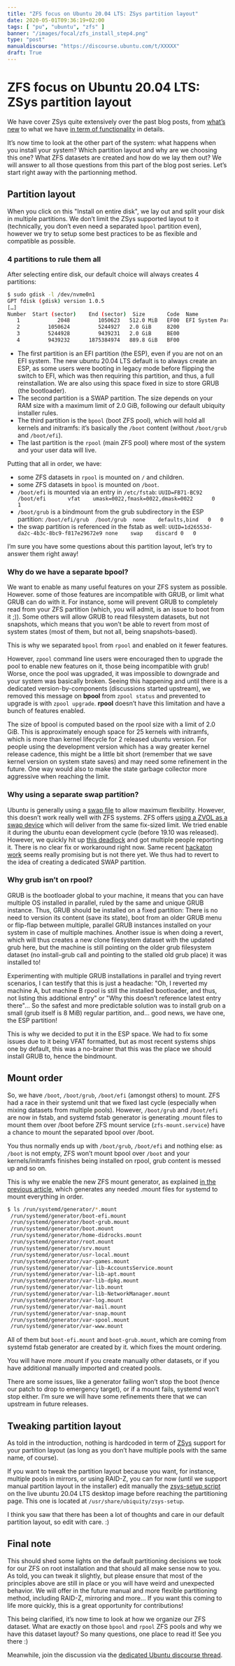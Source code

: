 ```yaml
---
title: "ZFS focus on Ubuntu 20.04 LTS: ZSys partition layout"
date: 2020-05-01T09:36:19+02:00
tags: [ "pu", "ubuntu", "zfs" ]
banner: "/images/focal/zfs_install_step4.png"
type: "post"
manualdiscourse: "https://discourse.ubuntu.com/t/XXXXX"
draft: True
---
```


# ZFS focus on Ubuntu 20.04 LTS: ZSys partition layout

We have cover ZSys quite extensively over the past blog posts, from [what’s new](https://didrocks.fr/TODO) to what we have [in term of functionality](https://didrocks.fr/TODO) in details.

It’s now time to look at the other part of the system: what happens when you install your system? Which partition layout and why are we choosing this one? What ZFS datasets are created and how do we lay them out? We will answer to all those questions from this part of the blog post series. Let’s start right away with the partionning method.

## Partition layout

When you click on this "Install on entire disk", we lay out and split your disk in multiple partitions. We don’t limit the ZSys supported layout to it (technically, you don’t even need a separated `bpool` partition even), however we try to setup some best practices to be as flexible and compatible as possible.

### 4 partitions to rule them all

After selecting entire disk, our default choice will always creates 4 partitions:

```sh
$ sudo gdisk -l /dev/nvme0n1
GPT fdisk (gdisk) version 1.0.5
[…]
Number  Start (sector)    End (sector)  Size       Code  Name
   1            2048         1050623   512.0 MiB   EF00  EFI System Partition
   2         1050624         5244927   2.0 GiB     8200  
   3         5244928         9439231   2.0 GiB     BE00  
   4         9439232      1875384974   889.8 GiB   BF00  
```

* The first partition is an EFI partition (the ESP), even if you are not on an EFI system. The new ubuntu 20.04 LTS default is to always create an ESP, as some users were booting in legacy mode before flipping the switch to EFI, which was then requiring this partition, and thus, a full reinstallation. We are also using this space fixed in size to store GRUB (the bootloader).
* The second partition is a SWAP partition. The size depends on your RAM size with a maximum limit of 2.0 GiB, following our default ubiquity installer rules.
* The third partition is the `bpool` (boot ZFS pool), which will hold all kernels and initramfs: it’s basically the `/boot` content (without `/boot/grub` and `/boot/efi`).
* The last partition is the `rpool` (main ZFS pool) where most of the system and your user data will live.

Putting that all in order, we have:

* some ZFS datasets in `rpool` is mounted on `/` and children.
* some ZFS datasets in `bpool` is mounted on `/boot`.
* `/boot/efi` is mounted via an entry in `/etc/fstab`: `UUID=FB71-BC92  /boot/efi       vfat    umask=0022,fmask=0022,dmask=0022      0       1`
* `/boot/grub` is a bindmount from the grub subdirectory in the ESP partition: `/boot/efi/grub	/boot/grub	none	defaults,bind	0	0`
* the swap partition is referenced in the fstab as well: `UUID=1d26553d-da2c-4b3c-8bc9-f817e29672e9	none	swap	discard	0	0`

I’m sure you have some questions about this partition layout, let’s try to answer them right away!

### Why do we have a separate bpool?

We want to enable as many useful features on your ZFS system as possible. However. some of those features are incompatible with GRUB, or limit what GRUB can do with it. For instance, some will prevent GRUB to completely read from your ZFS partition (which, you will admit, is an issue to boot from it ;)). Some others will allow GRUB to read filesystem datasets, but not snapshots, which means that you won’t be able to revert from most of system states (most of them, but not all, being snapshots-based).

This is why we separated `bpool` from `rpool` and enabled on it fewer features.

However, `zpool` command line users were encouraged then to upgrade the pool to enable new features on it, those being incompatible with grub! Worse, once the pool was upgraded, it was impossible to downgrade and your system was basically broken. Seeing this happening and until there is a dedicated version-by-components (discussions started upstream), we removed this message on **bpool** from `zpool status` and prevented to upgrade is with `zpool upgrade`. **rpool** doesn’t have this limitation and have a bunch of features enabled.

The size of bpool is computed based on the rpool size with a limit of 2.0 GiB. This is approximately enough space for 25 kernels with initramfs, which is more than kernel lifecycle for 2 released ubuntu version. For people using the development version which has a way greater kernel release cadence, this might be a little bit short (remember that we save kernel version on system state saves) and may need some refinement in the future. One way would also to make the state garbage collector more aggressive when reaching the limit.

### Why using a separate swap partition?

Ubuntu is generally using a [swap file](https://help.ubuntu.com/community/SwapFaq) to allow maximum flexibility. However, this doesn’t work really well with ZFS systems. ZFS offers [using a ZVOL as a swap device](https://github.com/zfsonlinux/pkg-zfs/wiki/HOWTO-use-a-zvol-as-a-swap-device) which will deliver from the same fix-sized limit. We tried enable it during the ubuntu eoan development cycle (before 19.10 was released). However, we quickly hit up [this deadlock](https://github.com/openzfs/zfs/issues/7734) and got multiple people reporting it. There is no clear fix or workaround right now. Same recent [hackaton work](https://github.com/openzfs/zfs/issues/7734#issuecomment-620273360) seems really promising but is not there yet. We thus had to revert to the idea of creating a dedicated SWAP partition.

### Why grub isn’t on rpool?

GRUB is the bootloader global to your machine, it means that you can have multiple OS installed in parallel, ruled by the same and unique GRUB instance. Thus, GRUB should be installed on a fixed partition: There is no need to version its content (save its state), boot from an older GRUB menu or flip-flap between multiple, parallel GRUB instances installed on your system in case of multiple machines. Another issue is when doing a revert, which will thus creates a new clone filesystem dataset with the updated grub here, but the machine is still pointing on the older grub filesystem dataset (no install-grub call and pointing to the stalled old grub place) it was installed to!

Experimenting with multiple GRUB installations in parallel and trying revert scenarios, I can testify that this is just a headache: "Oh, I reverted my machine A, but machine B rpool is still the installed bootloader, and thus, not listing this additional entry" or "Why this doesn’t reference latest entry there"… So the safest and more predictable solution was to install grub on a small (grub itself is 8 MiB) regular partition, and… good news, we have one, the ESP partition!

This is why we decided to put it in the ESP space. We had to fix some issues due to it being VFAT formatted, but as most recent systems ships one by default, this was a no-brainer that this was the place we should install GRUB to, hence the bindmount.

## Mount order

So, we have `/boot`, `/boot/grub`, `/boot/efi` (amongst others) to mount. ZFS had a race in their systemd unit that we fixed last cycle (especially when mixing datasets from multiple pools). However, `/boot/grub` and `/boot/efi` are now in fstab, and systemd fstab generator is generating .mount files to mount them over /boot before ZFS mount service (`zfs-mount.service`) have a chance to mount the separated bpool over /boot.

You thus normally ends up with `/boot/grub`, `/boot/efi` and nothing else: as `/boot` is not empty, ZFS won’t mount bpool over `/boot` and your kernels/initramfs finishes being installed on rpool, grub content is messed up and so on.

This is why we enable the new ZFS mount generator, as explained [in the previous article](https://didrocks.fr/TODO), which generates any needed .mount files for systemd to mount everything in order.

```sh
$ ls /run/systemd/generator/*.mount
 /run/systemd/generator/boot-efi.mount
 /run/systemd/generator/boot-grub.mount
 /run/systemd/generator/boot.mount
 /run/systemd/generator/home-didrocks.mount
 /run/systemd/generator/root.mount
 /run/systemd/generator/srv.mount
 /run/systemd/generator/usr-local.mount
 /run/systemd/generator/var-games.mount
 /run/systemd/generator/var-lib-AccountsService.mount
 /run/systemd/generator/var-lib-apt.mount
 /run/systemd/generator/var-lib-dpkg.mount
 /run/systemd/generator/var-lib.mount
 /run/systemd/generator/var-lib-NetworkManager.mount
 /run/systemd/generator/var-log.mount
 /run/systemd/generator/var-mail.mount
 /run/systemd/generator/var-snap.mount
 /run/systemd/generator/var-spool.mount
 /run/systemd/generator/var-www.mount
```

All of them but `boot-efi.mount` and `boot-grub.mount`, which are coming from systemd fstab generator are created by it. which fixes the mount ordering.

You will have more .mount if you create manually other datasets, or if you have additional manually imported and created pools.

There are some issues, like a generator failing won’t stop the boot (hence our patch to drop to emergency target), or if a mount fails, systemd won’t stop either. I’m sure we will have some refinements there that we can upstream in future releases.

## Tweaking partition layout

As told in the introduction, nothing is hardcoded in term of [ZSys](https://github.com/ubuntu/zsys) support for your partition layout (as long as you don’t have multiple pools with the same name, of course).

If you want to tweak the partition layout because you want, for instance, multiple pools in mirrors, or using RAID-Z, you can for now (until we support manual partition layout in the installer) edit manually the [zsys-setup script](https://git.launchpad.net/ubuntu/+source/ubiquity/tree/scripts/zsys-setup?id=73243b196349e8a07ab77786464391ee93f11333) on the live ubuntu 20.04 LTS desktop image before reaching the partitioning page. This one is located at `/usr/share/ubiquity/zsys-setup`.

I think you saw that there has been a lot of thoughts and care in our default partition layout, so edit with care. :)

## Final note

This should shed some lights on the default partitioning decisions we took for our ZFS on root installation and that should all make sense now to you. As told, you can tweak it slightly, but please ensure that most of the principles above are still in place or you will have weird and unexpected behavior. We will offer in the future manual and more flexible partitioning method, including RAID-Z, mirroring and more… If you want this coming to life more quickly, this is a great opportunity for contributions!

This being clarified, it’s now time to look at how we organize our ZFS dataset. What are exactly on those `bpool` and `rpool` ZFS pools and why we have this dataset layout? So many questions, one place to read it! See you there :)

Meanwhile, join the discussion via the [dedicated Ubuntu discourse thread](https://discourse.ubuntu.com/t/).